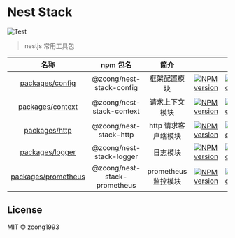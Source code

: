 # Nest Stack

![Test](https://github.com/zcong1993/nest-stack/workflows/JS%20Test/badge.svg)

> nestjs 常用工具包

|                     名称                     |           npm 包名           |        简介         |                                                                                                                                                    |                                                                                                                                                       |                                                                                                                                                     |
| :------------------------------------------: | :--------------------------: | :-----------------: | :------------------------------------------------------------------------------------------------------------------------------------------------: | :---------------------------------------------------------------------------------------------------------------------------------------------------: | :-------------------------------------------------------------------------------------------------------------------------------------------------: |
|     [packages/config](./packages/config)     |   @zcong/nest-stack-config   |    框架配置模块     |     [![NPM version](https://img.shields.io/npm/v/@zcong/nest-stack-config.svg?style=flat)](https://npmjs.com/package/@zcong/nest-stack-config)     |     [![NPM downloads](https://img.shields.io/npm/dm/@zcong/nest-stack-config.svg?style=flat)](https://npmjs.com/package/@zcong/nest-stack-config)     |   [![codecov](https://codecov.io/gh/zcong1993/nest-stack/branch/master/graph/badge.svg?flags=config)](https://codecov.io/gh/zcong1993/nest-stack)   |
|    [packages/context](./packages/context)    |  @zcong/nest-stack-context   |   请求上下文模块    |    [![NPM version](https://img.shields.io/npm/v/@zcong/nest-stack-context.svg?style=flat)](https://npmjs.com/package/@zcong/nest-stack-context)    |    [![NPM downloads](https://img.shields.io/npm/dm/@zcong/nest-stack-context.svg?style=flat)](https://npmjs.com/package/@zcong/nest-stack-context)    |                                                                                                                                                     |
|       [packages/http](./packages/http)       |    @zcong/nest-stack-http    | http 请求客户端模块 |       [![NPM version](https://img.shields.io/npm/v/@zcong/nest-stack-http.svg?style=flat)](https://npmjs.com/package/@zcong/nest-stack-http)       |       [![NPM downloads](https://img.shields.io/npm/dm/@zcong/nest-stack-http.svg?style=flat)](https://npmjs.com/package/@zcong/nest-stack-http)       |                                                                                                                                                     |
|     [packages/logger](./packages/logger)     |   @zcong/nest-stack-logger   |      日志模块       |     [![NPM version](https://img.shields.io/npm/v/@zcong/nest-stack-logger.svg?style=flat)](https://npmjs.com/package/@zcong/nest-stack-logger)     |     [![NPM downloads](https://img.shields.io/npm/dm/@zcong/nest-stack-logger.svg?style=flat)](https://npmjs.com/package/@zcong/nest-stack-logger)     |                                                                                                                                                     |
| [packages/prometheus](./packages/prometheus) | @zcong/nest-stack-prometheus | prometheus 监控模块 | [![NPM version](https://img.shields.io/npm/v/@zcong/nest-stack-prometheus.svg?style=flat)](https://npmjs.com/package/@zcong/nest-stack-prometheus) | [![NPM downloads](https://img.shields.io/npm/dm/@zcong/nest-stack-prometheus.svg?style=flat)](https://npmjs.com/package/@zcong/nest-stack-prometheus) | [![codecov](https://codecov.io/gh/zcong1993/nest-stack/branch/master/graph/badge.svg?flags=prometheus)](https://codecov.io/gh/zcong1993/nest-stack) |

## License

MIT &copy; zcong1993
